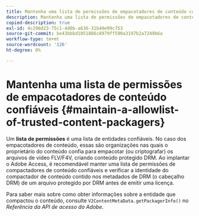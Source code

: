 ```yaml
---
title: Mantenha uma lista de permissões de empacotadores de conteúdo confiáveis
description: Mantenha uma lista de permissões de empacotadores de conteúdo confiáveis
copied-description: true
exl-id: 4c296d23-75c1-4d0b-a636-31b49e99c753
source-git-commit: be43bbbd1051886c8979ff590a3197b2a7249b6a
workflow-type: tm+mt
source-wordcount: '126'
ht-degree: 0%

---
```


# Mantenha uma lista de permissões de empacotadores de conteúdo confiáveis {#maintain-a-allowlist-of-trusted-content-packagers}

Um **lista de permissões** é uma lista de entidades confiáveis. No caso dos empacotadores de conteúdo, essas são organizações nas quais o proprietário do conteúdo confia para empacotar (ou criptografar) os arquivos de vídeo FLV/F4V, criando conteúdo protegido DRM. Ao implantar o Adobe Access, é recomendável manter uma lista de permissões de compactadores de conteúdo confiáveis e verificar a identidade do compactador de conteúdo contido nos metadados de DRM (o cabeçalho DRM) de um arquivo protegido por DRM antes de emitir uma licença.

Para saber mais sobre como obter informações sobre a entidade que compactou o conteúdo, consulte `V2ContentMetaData.getPackagerInfo()` no *Referência da API de acesso do Adobe*.
